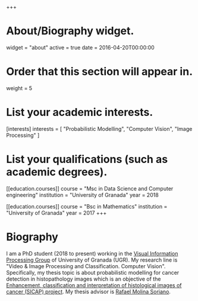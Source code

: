 +++
# About/Biography widget.
widget = "about"
active = true
date = 2016-04-20T00:00:00

# Order that this section will appear in.
weight = 5

# List your academic interests.
[interests]
  interests = [
    "Probabilistic Modelling",
    "Computer Vision",
    "Image Processing"
  ]

# List your qualifications (such as academic degrees).
[[education.courses]]
  course = "Msc in Data Science and Computer engineering"
  institution = "University of Granada"
  year = 2018

[[education.courses]]
  course = "Bsc in Mathematics"
  institution = "University of Granada"
  year = 2017
+++

# Biography

I am a PhD student (2018 to present) working in the [Visual Information Processing Group](https://decsai.ugr.es/vip/index.html) of  University of Granada (UGR). My research line is "Video & Image Processing and Classification. Computer Vision". Specifically, my thesis topic is about probabilistic modelling for cancer detection in histopathology images which is an objective of the [Enhancement, classification and interpretation of histological images of cancer (SICAP) project][1]. My thesis advisor is [Rafael Molina Soriano](https://decsai.ugr.es/~rms/).


[1]: https://decsai.ugr.es/pi/sicap/
